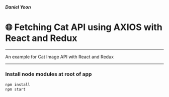 
##### Daniel Yoon

# 🌐 Fetching Cat API using AXIOS  with React and Redux

___
An example for Cat Image API with React and Redux
___

### Install node modules at root of app
```bash
npm install
npm start
